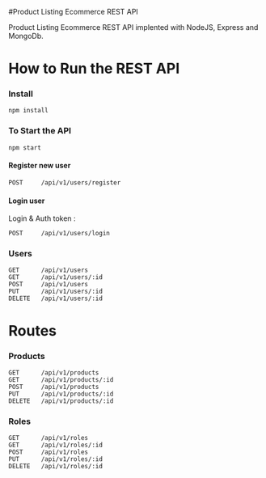 #Product Listing Ecommerce REST API

Product Listing Ecommerce REST API implented with NodeJS, Express and MongoDb.

# How to Run the REST API

### Install

```
npm install
```

### To Start the API

```
npm start

```

#### Register new user

```
POST     /api/v1/users/register
```

#### Login user

Login & Auth token :

```
POST     /api/v1/users/login
```

### Users

```
GET      /api/v1/users
GET      /api/v1/users/:id
POST     /api/v1/users
PUT      /api/v1/users/:id
DELETE   /api/v1/users/:id
```

# Routes

### Products

```
GET      /api/v1/products
GET      /api/v1/products/:id
POST     /api/v1/products
PUT      /api/v1/products/:id
DELETE   /api/v1/products/:id
```

### Roles

```
GET      /api/v1/roles
GET      /api/v1/roles/:id
POST     /api/v1/roles
PUT      /api/v1/roles/:id
DELETE   /api/v1/roles/:id
```

